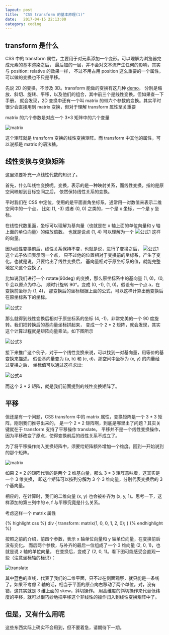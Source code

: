 ```yaml
---
layout: post
title:  "CSS transform 的基本原理(1)"
date:   2017-04-15 22:13:00
category: coding
---
```


## transform 是什么

CSS 中的 transform 属性，主要用于对元素添加一个变形。可以理解为浏览器完成元素的基本渲染之后，
最后加的一层，并不会对文本流产生任何的影响，其实与 position: relative 的效果一样，
不过不用占用 position 这么重要的一个属性，可以做的变换也不只是平移。

先说 2D 的变换，不涉及 3D。transform 能做的变换有这几种 [demo](http://crazydogs.github.io/staticpage/css_transform_demo1.html)，
分别是缩放、斜切、旋转、平移，以及他们的组合，其中前三个是线性变换。但如果查一下手册，
就会发现，2D 变换中还有一个叫 matrix 的带六个参数的变换。其实平时很少会直接用到 matrix
变换，但对于理解 transform 属性至关重要

matrix 的六个参数是对应一个 3*3 矩阵中的六个变量

![matrix](http://crazydogs.github.io/images/css_transform_matrix.png)

这个矩阵就是 transform 变换的线性变换矩阵。而 transform 中其他的属性，可以说都是
matrix 的语法糖。

## 线性变换与变换矩阵

这里须要补充一点线性代数的知识了。

首先，什么叫线性变换呢。变换，表示的是一种映射关系，而线性变换，指的是原空间映射到目标空间之后，
依然保持线性关系的变换。

平时我们在 CSS 中定位，使用的是平面直角坐标系，通常用一对数值来表示二维空间中的一个点，
比如 (1, -3) 或者 (0, 0) 之类的，一个是 x 坐标，一个是 y 坐标。

在线性代数里面，坐标可以理解为基向量（也就是在 x 轴上面的单位向量和 y 轴上面的单位向量）的缩放倍数。
也就是说点 (1, 4) 可以理解为一个 ![公式1](http://crazydogs.github.io/images/css_transform_1.png)
这样的向量。

因为线性变换前后，线性关系保持不变，也就是说，进行了变换之后，
![公式1](http://crazydogs.github.io/images/css_transform_1.png) 这个式子依旧表示同一个点，
只不过他的位置相对于变换前的坐标系，产生了变化。也就是说，只要给出了线性变换后，
基向量相对于原坐标系的值，就能完整地定义这个变换了。

比如说我们进行一个 rotate(90deg) 的变换，那么原坐标系中的基向量 (1, 0)，(0, 1) 会以原点为中心，
顺时针旋转 90°。变成 (0, -1), (1, 0)。假设有一个点 a，在变换前坐标为 (1, 4)，
那变换后的坐标根据上面的公式，可以这样计算出他变换后在原坐标系下的坐标。

![公式2](http://crazydogs.github.io/images/css_transform_2.png)

那么就得到线性变换后相对于原坐标系的坐标 (4, -1)，非常完美的一个 90 度旋转。我们把转换后的基向量坐标拼起来，
变成一个 2 * 2 矩阵，就会发现，其实这个计算过程就是矩阵向量乘法。如下图所示

![公式3](http://crazydogs.github.io/images/css_transform_3.png)

接下来推广这个例子，对于一个线性变换来说，可以找到一对基向量，用等价的基变换来描述。
假设基向量变为 (a, b) 和 (c, d)，那空间中坐标为 (x, y) 的向量经过变换之后，
坐标值可以通过这样求出:

![公式4](http://crazydogs.github.io/images/css_transform_4.png)

而这个 2 * 2 矩阵，就是我们前面提到的线性变换矩阵了。

## 平移

但还是有一个问题，CSS transform 中的 matrix 属性，变换矩阵是一个 3 * 3 矩阵，刚刚我们推导出来的，
是一个 2 * 2 矩阵啊，到底是哪里出了问题？其实关键就在于 transform 支持了平移操作 translate。
平移并不是一个线性变换操作，因为平移改变了原点，使得变换前后的线性关系不成立了。

为了将平移操作纳入变换矩阵中，须要给矩阵额外增加一个维度。回到一开始说到的那个矩阵。

![matrix](http://crazydogs.github.io/images/css_transform_matrix.png)

如果 2 * 2 的矩阵代表的是两个 2 维基向量，那么 3 * 3 矩阵意味着，这其实是一个 3 维变换，
即这个矩阵可以按列分解为 3 个 3 维向量，分别代表变换后的 3 个基向量。

相应的，在计算时，我们的二维向量 (x, y) 也会被补齐为 (x, y, 1)。思考一下，这样添加的第三列中的 e, f
与平移究竟是什么关系。

考虑这样一个 matrix 属性 

{% highlight css %}
div {
    transform: matrix(1, 0, 0, 1, 2, 0);
}
{% endhighlight %}

按照之前的介绍，前四个参数，表示 x 轴单位向量和 y 轴单位向量，在变换前后没有变化。
而后两个参数，与补齐的最后一位组成了一个 3 维向量 (2, 0, 1)，也就是说 z 轴的单位向量，
在变换后，变成了 (2, 0, 1)。看下图可能感受会直观一些（注意坐标轴的标识）：

![translate](http://crazydogs.github.io/images/css_transform_translate.png)

其中蓝色的直线，代表了我们的二维平面，只不过在侧面观察，就只能是一条线了。如果不考虑 Z
轴的话，相当于平面的原点向右移动了两个单位。对，没有错，这其实就是 3 维上面的 skew，斜切操作。
用高维度的斜切操作来代替低纬度的平移，就可以很巧妙地把平移这个非线性的操作归入到线性变换矩阵中了。

## 但是，又有什么用呢

这些东西实际上确实不会用到，但不要着急，请期待下一期。